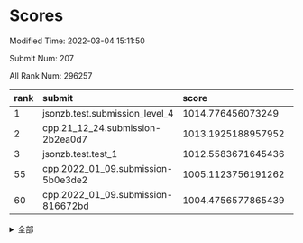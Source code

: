 # Scores

Modified Time: 2022-03-04 15:11:50

Submit Num: 207

All Rank Num: 296257

| rank |               submit               |       score        |       sigma        | pk_num |
| :--- | :--------------------------------- | :----------------- | :----------------- | :----- |
| 1    | jsonzb.test.submission_level_4     | 1014.776456073249  | 0.8591204890367777 | 5728   |
| 2    | cpp.21_12_24.submission-2b2ea0d7   | 1013.1925188957952 | 0.8179120758838473 | 5723   |
| 3    | jsonzb.test.test_1                 | 1012.5583671645436 | 0.7911904515658645 | 5723   |
| 55   | cpp.2022_01_09.submission-5b0e3de2 | 1005.1123756191262 | 0.7109994815533762 | 5723   |
| 60   | cpp.2022_01_09.submission-816672bd | 1004.4756577865439 | 0.7123723100309941 | 5724   |


<details>
<summary>全部</summary>

| rank |                 submit                 |       score        |       sigma        | pk_num |
| :--- | :------------------------------------- | :----------------- | :----------------- | :----- |
| 1    | jsonzb.test.submission_level_4         | 1014.776456073249  | 0.8591204890367777 | 5728   |
| 2    | cpp.21_12_24.submission-2b2ea0d7       | 1013.1925188957952 | 0.8179120758838473 | 5723   |
| 3    | jsonzb.test.test_1                     | 1012.5583671645436 | 0.7911904515658645 | 5723   |
| 4    | gobigger.level_3.submission_level_3_44 | 1011.9783800953714 | 0.7923760215514023 | 5727   |
| 5    | gobigger.level_3.submission_level_3_14 | 1011.6623075370879 | 0.7803127466678925 | 5725   |
| 6    | gobigger.level_3.submission_level_3_26 | 1011.5134218738181 | 0.7520968420247606 | 5726   |
| 7    | gobigger.level_3.submission_level_3_29 | 1011.4580784757146 | 0.7663875565092508 | 5725   |
| 8    | gobigger.level_3.submission_level_3_28 | 1010.9648167168883 | 0.7627679186021465 | 5726   |
| 9    | gobigger.level_3.submission_level_3_2  | 1010.9502318677162 | 0.7569277515115721 | 5725   |
| 10   | gobigger.level_3.submission_level_3_19 | 1010.8233021051805 | 0.7729156534197709 | 5726   |
| 11   | gobigger.level_3.submission_level_3_27 | 1010.7528403885119 | 0.7840419878342122 | 5723   |
| 12   | gobigger.level_3.submission_level_3_33 | 1010.6765878663539 | 0.7700437532745569 | 5729   |
| 13   | gobigger.level_3.submission_level_3_4  | 1010.5491638950745 | 0.7603749641333861 | 5730   |
| 14   | gobigger.level_3.submission_level_3_1  | 1010.5337359644282 | 0.7595466487999508 | 5725   |
| 15   | gobigger.level_3.submission_level_3_49 | 1010.5139092275629 | 0.786515826511355  | 5729   |
| 16   | gobigger.level_3.submission_level_3_15 | 1010.4833358963851 | 0.7860424286035841 | 5728   |
| 17   | gobigger.level_3.submission_level_3_24 | 1010.4621818311855 | 0.7676248458571777 | 5729   |
| 18   | gobigger.level_3.submission_level_3_7  | 1010.3701271292563 | 0.7529543992586755 | 5722   |
| 19   | gobigger.level_3.submission_level_3_10 | 1010.3239802795737 | 0.7514740979796565 | 5723   |
| 20   | gobigger.level_3.submission_level_3_37 | 1010.2950324875953 | 0.7551221748647341 | 5726   |
| 21   | gobigger.level_3.submission_level_3_25 | 1010.2646959137796 | 0.7696635388872434 | 5719   |
| 22   | gobigger.level_3.submission_level_3_3  | 1010.2307545747431 | 0.7405100211911227 | 5724   |
| 23   | gobigger.level_3.submission_level_3_34 | 1010.2055831682258 | 0.7652423245184855 | 5730   |
| 24   | gobigger.level_3.submission_level_3_16 | 1010.1551262957139 | 0.764776785595396  | 5723   |
| 25   | gobigger.level_3.submission_level_3_31 | 1010.132235489327  | 0.7672260753115899 | 5726   |
| 26   | gobigger.level_3.submission_level_3_41 | 1010.0989036254962 | 0.7521373708115769 | 5729   |
| 27   | gobigger.level_3.submission_level_3_8  | 1010.0971193615279 | 0.7554134328562864 | 5724   |
| 28   | gobigger.level_3.submission_level_3_20 | 1010.0724780460873 | 0.7487428727009252 | 5729   |
| 29   | gobigger.level_3.submission_level_3_45 | 1010.041400490993  | 0.7692816542876183 | 5727   |
| 30   | gobigger.level_3.submission_level_3_21 | 1009.9953081766245 | 0.7523117955554476 | 5718   |
| 31   | gobigger.level_3.submission_level_3_46 | 1009.9701695027321 | 0.7613607924626009 | 5725   |
| 32   | gobigger.level_3.submission_level_3_0  | 1009.9503834258579 | 0.7543605734097436 | 5727   |
| 33   | gobigger.level_3.submission_level_3_12 | 1009.8996302713067 | 0.7654208636008488 | 5721   |
| 34   | gobigger.level_3.submission_level_3_35 | 1009.7454073579082 | 0.7727592969606482 | 5723   |
| 35   | gobigger.level_3.submission_level_3_30 | 1009.7074983889066 | 0.749996291510928  | 5726   |
| 36   | gobigger.level_3.submission_level_3_13 | 1009.6729014775544 | 0.7405015360673992 | 5727   |
| 37   | gobigger.level_3.submission_level_3_47 | 1009.5671968873185 | 0.7506728703473253 | 5730   |
| 38   | gobigger.level_3.submission_level_3_40 | 1009.5338411630343 | 0.7560252259106487 | 5726   |
| 39   | gobigger.level_3.submission_level_3_43 | 1009.515964984297  | 0.757845062623161  | 5727   |
| 40   | gobigger.level_3.submission_level_3_6  | 1009.4506205163334 | 0.7422684205216525 | 5723   |
| 41   | gobigger.level_3.submission_level_3_22 | 1009.3639389350263 | 0.7613416100566002 | 5724   |
| 42   | gobigger.level_3.submission_level_3_32 | 1009.2266339017049 | 0.7465449218857688 | 5722   |
| 43   | gobigger.level_3.submission_level_3_36 | 1009.1485578027107 | 0.78445180827086   | 5724   |
| 44   | gobigger.level_3.submission_level_3_38 | 1009.035977388245  | 0.7239493237457375 | 5725   |
| 45   | gobigger.level_3.submission_level_3_18 | 1008.9938375050998 | 0.7495061981632543 | 5725   |
| 46   | gobigger.level_3.submission_level_3_39 | 1008.9812612870753 | 0.7592594855041009 | 5727   |
| 47   | gobigger.level_3.submission_level_3_48 | 1008.9509963459478 | 0.7428161333423475 | 5720   |
| 48   | gobigger.level_3.submission_level_3_5  | 1008.6919452301306 | 0.7531282820155915 | 5722   |
| 49   | gobigger.level_3.submission_level_3_42 | 1008.6534301207129 | 0.7477791251475776 | 5724   |
| 50   | gobigger.level_3.submission_level_3_17 | 1008.4853537772443 | 0.7333733148875342 | 5721   |
| 51   | gobigger.level_3.submission_level_3_11 | 1008.0724367617252 | 0.7502484027496419 | 5725   |
| 52   | gobigger.level_3.submission_level_3_9  | 1007.8222900635346 | 0.7509893368508103 | 5722   |
| 53   | gobigger.level_3.submission_level_3_23 | 1007.5573629975304 | 0.7286604861960612 | 5730   |
| 54   | gobigger.level_1.submission_level_1_47 | 1005.163413360251  | 0.733783097365453  | 5724   |
| 55   | cpp.2022_01_09.submission-5b0e3de2     | 1005.1123756191262 | 0.7109994815533762 | 5723   |
| 56   | gobigger.level_1.submission_level_1_44 | 1004.739618634687  | 0.7167025107859089 | 5726   |
| 57   | gobigger.level_1.submission_level_1_32 | 1004.7364394430062 | 0.7105527084009663 | 5720   |
| 58   | gobigger.level_1.submission_level_1_11 | 1004.7060759033626 | 0.7127161377251853 | 5726   |
| 59   | gobigger.level_1.submission_level_1_28 | 1004.5672392385496 | 0.7252666858804186 | 5726   |
| 60   | cpp.2022_01_09.submission-816672bd     | 1004.4756577865439 | 0.7123723100309941 | 5724   |
| 61   | gobigger.level_1.submission_level_1_27 | 1004.4649032692993 | 0.7173724388564234 | 5724   |
| 62   | gobigger.level_1.submission_level_1_43 | 1004.4198019884985 | 0.7181107914466284 | 5724   |
| 63   | gobigger.level_1.submission_level_1_34 | 1004.3454061647924 | 0.7102204266927046 | 5721   |
| 64   | gobigger.level_1.submission_level_1_0  | 1004.222526727608  | 0.7194592402899027 | 5729   |
| 65   | gobigger.level_1.submission_level_1_5  | 1004.114633917792  | 0.7236884597617341 | 5723   |
| 66   | gobigger.level_1.submission_level_1_40 | 1004.0436800639478 | 0.7062767712329383 | 5727   |
| 67   | gobigger.level_1.submission_level_1_8  | 1004.0377717419532 | 0.7137157269119572 | 5726   |
| 68   | gobigger.level_1.submission_level_1_38 | 1003.9824418608973 | 0.7147818650988865 | 5723   |
| 69   | gobigger.level_1.submission_level_1_9  | 1003.8455371222137 | 0.7114533251417013 | 5720   |
| 70   | gobigger.level_1.submission_level_1_13 | 1003.8454312965293 | 0.7162285445472257 | 5724   |
| 71   | gobigger.level_1.submission_level_1_24 | 1003.8132447550212 | 0.7128363494258445 | 5726   |
| 72   | gobigger.level_1.submission_level_1_49 | 1003.7769316330191 | 0.7290653465204419 | 5723   |
| 73   | gobigger.level_1.submission_level_1_46 | 1003.7710784303325 | 0.7213467205866719 | 5725   |
| 74   | gobigger.level_1.submission_level_1_3  | 1003.7623316294889 | 0.706218106607069  | 5720   |
| 75   | gobigger.level_1.submission_level_1_21 | 1003.6738602326774 | 0.7278692900981746 | 5733   |
| 76   | gobigger.level_1.submission_level_1_39 | 1003.671813767765  | 0.7098666486171032 | 5729   |
| 77   | gobigger.level_1.submission_level_1_1  | 1003.6320946413932 | 0.7143564616704792 | 5719   |
| 78   | gobigger.level_1.submission_level_1_12 | 1003.6152993945175 | 0.7274545566670121 | 5727   |
| 79   | gobigger.level_1.submission_level_1_15 | 1003.3060481894981 | 0.7095895954005206 | 5730   |
| 80   | gobigger.level_1.submission_level_1_48 | 1003.2855110096314 | 0.7048362046255876 | 5726   |
| 81   | gobigger.level_1.submission_level_1_36 | 1003.2571300134603 | 0.7205733485156318 | 5725   |
| 82   | gobigger.level_1.submission_level_1_37 | 1003.2492059913035 | 0.7213185649057088 | 5721   |
| 83   | gobigger.level_1.submission_level_1_16 | 1003.2190131944546 | 0.7189767745625896 | 5721   |
| 84   | gobigger.level_1.submission_level_1_6  | 1003.2166748557777 | 0.711213297340149  | 5723   |
| 85   | gobigger.level_1.submission_level_1_18 | 1003.1593698529462 | 0.7019378353043856 | 5728   |
| 86   | gobigger.level_1.submission_level_1_42 | 1003.0702529841507 | 0.7216769713256543 | 5726   |
| 87   | gobigger.level_1.submission_level_1_10 | 1003.0507975057108 | 0.7178640704263374 | 5721   |
| 88   | gobigger.level_1.submission_level_1_29 | 1002.9987118074574 | 0.7132114182229321 | 5724   |
| 89   | gobigger.level_1.submission_level_1_20 | 1002.9849714639699 | 0.7175874697439807 | 5723   |
| 90   | gobigger.level_1.submission_level_1_33 | 1002.8798939759952 | 0.7114674547910185 | 5720   |
| 91   | gobigger.level_1.submission_level_1_2  | 1002.8202498360026 | 0.7097038608155035 | 5734   |
| 92   | gobigger.level_1.submission_level_1_14 | 1002.8182982642209 | 0.7199757071415266 | 5728   |
| 93   | gobigger.level_1.submission_level_1_31 | 1002.798545763541  | 0.7137394703391579 | 5718   |
| 94   | gobigger.level_1.submission_level_1_4  | 1002.777511066823  | 0.6981126623222315 | 5723   |
| 95   | gobigger.level_1.submission_level_1_17 | 1002.7578117119351 | 0.7037555688631218 | 5725   |
| 96   | gobigger.level_1.submission_level_1_41 | 1002.6865638317513 | 0.7089352884353946 | 5728   |
| 97   | gobigger.level_1.submission_level_1_22 | 1002.5012684312346 | 0.7173742706405934 | 5727   |
| 98   | gobigger.level_1.submission_level_1_45 | 1002.4963431374304 | 0.7101930072544973 | 5726   |
| 99   | gobigger.level_1.submission_level_1_25 | 1002.1634264634305 | 0.7225632223619648 | 5727   |
| 100  | gobigger.level_1.submission_level_1_35 | 1002.1281913727204 | 0.7060669649156893 | 5725   |
| 101  | gobigger.level_1.submission_level_1_7  | 1002.1185313235758 | 0.7099616098594852 | 5730   |
| 102  | gobigger.level_1.submission_level_1_19 | 1002.0191293255934 | 0.7109721954865337 | 5723   |
| 103  | gobigger.level_1.submission_level_1_26 | 1001.9005519064197 | 0.7209720780826516 | 5727   |
| 104  | gobigger.level_1.submission_level_1_30 | 1001.7066372256359 | 0.7198648599815546 | 5725   |
| 105  | gobigger.level_1.submission_level_1_23 | 1001.4129500391255 | 0.7148138005486719 | 5720   |
| 106  | gobigger.random.submission_random_33   | 997.3664113377896  | 0.7004169616717619 | 5728   |
| 107  | gobigger.random.submission_random_5    | 997.3317800255722  | 0.7155342310169935 | 5727   |
| 108  | gobigger.random.submission_random_47   | 997.2844800587435  | 0.7098454554556701 | 5730   |
| 109  | gobigger.random.submission_random_26   | 997.1640282151546  | 0.7098706903874226 | 5724   |
| 110  | gobigger.random.submission_random_45   | 997.086164206747   | 0.712578896504171  | 5729   |
| 111  | gobigger.random.submission_random_35   | 996.8360647222979  | 0.7037251895703119 | 5726   |
| 112  | gobigger.random.submission_random_48   | 996.7603360700551  | 0.7157533212974386 | 5723   |
| 113  | gobigger.random.submission_random_7    | 996.6062311831553  | 0.7198641487467712 | 5725   |
| 114  | gobigger.random.submission_random_17   | 996.5830255884846  | 0.7080401812555743 | 5722   |
| 115  | gobigger.random.submission_random_27   | 996.581220815907   | 0.7186590929331852 | 5722   |
| 116  | gobigger.random.submission_random_16   | 996.5571211972834  | 0.706402771234703  | 5727   |
| 117  | gobigger.random.submission_random_37   | 996.5121727361181  | 0.7021519314175745 | 5725   |
| 118  | gobigger.random.submission_random_23   | 996.4815419196461  | 0.7147188506168713 | 5724   |
| 119  | gobigger.random.submission_random_20   | 996.4108902966874  | 0.7109285764395255 | 5731   |
| 120  | gobigger.random.submission_random_38   | 996.361682719343   | 0.7181279326390774 | 5721   |
| 121  | gobigger.random.submission_random_3    | 996.3545684768677  | 0.7035256081410916 | 5726   |
| 122  | gobigger.random.submission_random_6    | 996.341588871894   | 0.7148375510572085 | 5723   |
| 123  | gobigger.random.submission_random_15   | 996.3319307354315  | 0.7059112323380446 | 5726   |
| 124  | gobigger.random.submission_random_29   | 996.303757390155   | 0.7113150010551936 | 5728   |
| 125  | gobigger.random.submission_random_10   | 996.2691804927805  | 0.7081301615062607 | 5728   |
| 126  | gobigger.random.submission_random_30   | 996.2592231234746  | 0.7139075319579518 | 5724   |
| 127  | gobigger.random.submission_random_25   | 996.2346977866443  | 0.7112777484597826 | 5724   |
| 128  | gobigger.random.submission_random_21   | 996.1922607307033  | 0.7206320160787234 | 5721   |
| 129  | gobigger.random.submission_random_32   | 996.1721802517108  | 0.7271959710195567 | 5727   |
| 130  | gobigger.random.submission_random_44   | 996.1152274210693  | 0.7017108224482702 | 5724   |
| 131  | gobigger.random.submission_random_24   | 996.1012197419227  | 0.7029725299296218 | 5718   |
| 132  | gobigger.random.submission_random_2    | 996.0460494332817  | 0.7198573599038509 | 5725   |
| 133  | gobigger.random.submission_random_4    | 996.0353744529955  | 0.6948407373225052 | 5726   |
| 134  | gobigger.random.submission_random_41   | 995.9172766221947  | 0.7148444572018315 | 5727   |
| 135  | gobigger.random.submission_random_31   | 995.8596285584275  | 0.71145661384076   | 5725   |
| 136  | gobigger.random.submission_random_19   | 995.8502814183763  | 0.7153787879605221 | 5727   |
| 137  | gobigger.random.submission_random_28   | 995.8365647273864  | 0.7011990778083442 | 5717   |
| 138  | gobigger.random.submission_random_8    | 995.8177345473715  | 0.7231536379733131 | 5728   |
| 139  | gobigger.random.submission_random_46   | 995.7222518729999  | 0.7231185953552286 | 5723   |
| 140  | gobigger.random.submission_random_11   | 995.7069312657137  | 0.7142758409207138 | 5722   |
| 141  | gobigger.random.submission_random_42   | 995.6891782395938  | 0.716937431516201  | 5729   |
| 142  | gobigger.random.submission_random_1    | 995.6522365560529  | 0.7015192599348409 | 5727   |
| 143  | gobigger.random.submission_random_9    | 995.619875401467   | 0.7054522868899088 | 5723   |
| 144  | gobigger.random.submission_random_14   | 995.4808334855356  | 0.7155285701544032 | 5723   |
| 145  | gobigger.random.submission_random_39   | 995.4512558529209  | 0.707173573141005  | 5724   |
| 146  | gobigger.random.submission_random_34   | 995.43642801838    | 0.7127363373250687 | 5722   |
| 147  | gobigger.random.submission_random_12   | 995.4082991648867  | 0.7102946165340461 | 5724   |
| 148  | gobigger.random.submission_random_22   | 995.3984889853923  | 0.7141495207127216 | 5727   |
| 149  | gobigger.random.submission_random_43   | 995.3726730301446  | 0.7137772176350808 | 5731   |
| 150  | gobigger.random.submission_random_13   | 995.2011800231942  | 0.735083574313639  | 5725   |
| 151  | gobigger.random.submission_random_18   | 995.1170749928056  | 0.7123625621144573 | 5723   |
| 152  | gobigger.random.submission_random_36   | 995.0704725324478  | 0.7113505633465875 | 5726   |
| 153  | gobigger.random.submission_random_40   | 994.9209376219488  | 0.719143179330538  | 5728   |
| 154  | gobigger.random.submission_random_49   | 994.7394939266521  | 0.7191229864792236 | 5725   |
| 155  | gobigger.random.submission_random_0    | 994.619717689357   | 0.7198972601442991 | 5722   |
| 156  | gobigger.level_2.submission_level_2_38 | 994.0410757256816  | 0.718883054632897  | 5725   |
| 157  | gobigger.level_2.submission_level_2_14 | 993.9157047919205  | 0.7308613371356076 | 5726   |
| 158  | gobigger.level_2.submission_level_2_39 | 993.7149657806012  | 0.7330001200043911 | 5726   |
| 159  | gobigger.level_2.submission_level_2_28 | 993.4531111804557  | 0.735300142411976  | 5720   |
| 160  | gobigger.level_2.submission_level_2_33 | 993.3743949668396  | 0.7562172779956768 | 5724   |
| 161  | gobigger.level_2.submission_level_2_7  | 993.3584799169206  | 0.7591859099556396 | 5725   |
| 162  | gobigger.level_2.submission_level_2_23 | 993.2032400464616  | 0.7265654586692692 | 5728   |
| 163  | gobigger.level_2.submission_level_2_11 | 992.938794823126   | 0.7303651417966208 | 5721   |
| 164  | gobigger.level_2.submission_level_2_4  | 992.8599741648889  | 0.7349141854789871 | 5728   |
| 165  | gobigger.level_2.submission_level_2_44 | 992.8474427445267  | 0.7432204083113196 | 5722   |
| 166  | gobigger.level_2.submission_level_2_48 | 992.7600604954791  | 0.7593551123581221 | 5721   |
| 167  | gobigger.level_2.submission_level_2_31 | 992.7546910005267  | 0.7342516835769105 | 5724   |
| 168  | gobigger.level_2.submission_level_2_49 | 992.6734885826486  | 0.7555415154476524 | 5728   |
| 169  | gobigger.level_2.submission_level_2_18 | 992.6662175668775  | 0.7406815847287354 | 5718   |
| 170  | gobigger.level_2.submission_level_2_5  | 992.6599625501184  | 0.7632432202001249 | 5724   |
| 171  | gobigger.level_2.submission_level_2_40 | 992.6328832544697  | 0.7454847101322922 | 5724   |
| 172  | gobigger.level_2.submission_level_2_20 | 992.5877084640589  | 0.7415444923347106 | 5726   |
| 173  | gobigger.level_2.submission_level_2_17 | 992.527393280218   | 0.7603076811637397 | 5726   |
| 174  | gobigger.level_2.submission_level_2_0  | 992.5190491980891  | 0.7210553743398824 | 5726   |
| 175  | gobigger.level_2.submission_level_2_36 | 992.3518321975647  | 0.7555145600461786 | 5720   |
| 176  | gobigger.level_2.submission_level_2_21 | 992.3162950003366  | 0.7437763509207508 | 5724   |
| 177  | gobigger.level_2.submission_level_2_12 | 992.3105622423066  | 0.7456348894184051 | 5723   |
| 178  | gobigger.level_2.submission_level_2_41 | 992.25594929215    | 0.7551232111035707 | 5725   |
| 179  | gobigger.level_2.submission_level_2_1  | 992.2418926118423  | 0.7373397102982585 | 5720   |
| 180  | gobigger.level_2.submission_level_2_2  | 992.1117519861579  | 0.725168118921722  | 5723   |
| 181  | gobigger.level_2.submission_level_2_19 | 992.0022928198421  | 0.7449043546754821 | 5724   |
| 182  | gobigger.level_2.submission_level_2_25 | 991.8841327988541  | 0.7465664160247629 | 5722   |
| 183  | gobigger.level_2.submission_level_2_35 | 991.8447702425241  | 0.7502506333994854 | 5727   |
| 184  | gobigger.level_2.submission_level_2_29 | 991.8211509617153  | 0.7530645672382912 | 5722   |
| 185  | gobigger.level_2.submission_level_2_22 | 991.758139316167   | 0.745489881750432  | 5722   |
| 186  | gobigger.level_2.submission_level_2_3  | 991.7158177647744  | 0.7468405631985323 | 5724   |
| 187  | gobigger.level_2.submission_level_2_30 | 991.5262902656134  | 0.7567309916825038 | 5723   |
| 188  | gobigger.level_2.submission_level_2_6  | 991.4915481142028  | 0.7450714115982869 | 5725   |
| 189  | gobigger.level_2.submission_level_2_10 | 991.4781519424744  | 0.7551698027278702 | 5722   |
| 190  | gobigger.level_2.submission_level_2_13 | 991.3864840513842  | 0.7498451094939528 | 5728   |
| 191  | gobigger.level_2.submission_level_2_26 | 991.2260181368566  | 0.7497724924735619 | 5723   |
| 192  | gobigger.level_2.submission_level_2_32 | 991.2031336197521  | 0.7587235310455783 | 5729   |
| 193  | gobigger.level_2.submission_level_2_15 | 991.0078924164922  | 0.7489294135088251 | 5727   |
| 194  | gobigger.level_2.submission_level_2_16 | 990.9704712472204  | 0.7581203042589559 | 5725   |
| 195  | gobigger.level_2.submission_level_2_37 | 990.8612336032716  | 0.7413182389152235 | 5725   |
| 196  | gobigger.level_2.submission_level_2_24 | 990.8090937477573  | 0.7461057283933712 | 5728   |
| 197  | gobigger.level_2.submission_level_2_45 | 990.6914504596517  | 0.7382583052386783 | 5723   |
| 198  | gobigger.level_2.submission_level_2_9  | 990.5405845672503  | 0.7564191544331205 | 5724   |
| 199  | gobigger.level_2.submission_level_2_8  | 990.4755064502586  | 0.766407828154934  | 5725   |
| 200  | gobigger.level_2.submission_level_2_27 | 990.4683799571234  | 0.766464199313201  | 5726   |
| 201  | gobigger.level_2.submission_level_2_47 | 990.4371352023368  | 0.7574977258174251 | 5725   |
| 202  | gobigger.level_2.submission_level_2_34 | 990.3197100504501  | 0.7564277460726613 | 5728   |
| 203  | gobigger.level_2.submission_level_2_43 | 989.8789757752234  | 0.7818828649869618 | 5724   |
| 204  | gobigger.level_2.submission_level_2_46 | 989.8614195430557  | 0.7752737544720638 | 5722   |
| 205  | gobigger.level_2.submission_level_2_42 | 989.56065308999    | 0.7776066779951604 | 5726   |
| 206  | gobigger.none.submission_none_0        | 979.2954854775741  | 1.1685713177347918 | 5725   |
| 207  | gobigger.none.submission_none_1        | 975.3776882762814  | 1.5937665393537366 | 5719   |

</details>
